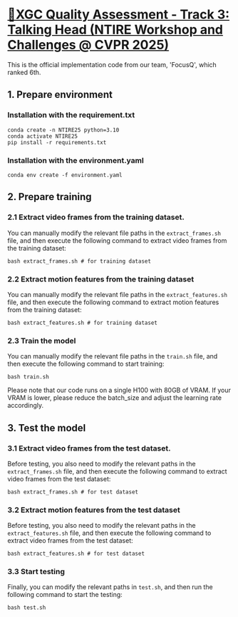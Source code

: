 # [🚀XGC Quality Assessment - Track 3: Talking Head (NTIRE Workshop and Challenges @ CVPR 2025)](https://github.com/zyj-2000/THQA-NTIRE)
This is the official implementation code from our team, 'FocusQ', which ranked 6th.
## 1. Prepare environment
### Installation with the requirement.txt
```
conda create -n NTIRE25 python=3.10
conda activate NTIRE25
pip install -r requirements.txt
```

### Installation with the environment.yaml
```
conda env create -f environment.yaml
```

## 2. Prepare training
### 2.1 Extract video frames from the training dataset.
You can manually modify the relevant file paths in the `extract_frames.sh` file, and then execute the following command to extract video frames from the training dataset:
```
bash extract_frames.sh # for training dataset
```

### 2.2 Extract motion features from the training dataset
You can manually modify the relevant file paths in the `extract_features.sh` file, and then execute the following command to extract motion features from the training dataset:
```
bash extract_features.sh # for training dataset
```

### 2.3 Train the model
You can manually modify the relevant file paths in the `train.sh` file, and then execute the following command to start training:
```
bash train.sh
```
Please note that our code runs on a single H100 with 80GB of VRAM. If your VRAM is lower, please reduce the batch_size and adjust the learning rate accordingly.

## 3. Test the model
### 3.1 Extract video frames from the test dataset.
Before testing, you also need to modify the relevant paths in the `extract_frames.sh` file, and then execute the following command to extract video frames from the test dataset:
```
bash extract_frames.sh # for test dataset
```

### 3.2 Extract motion features from the test dataset
Before testing, you also need to modify the relevant paths in the `extract_features.sh` file, and then execute the following command to extract video frames from the test dataset:
```
bash extract_features.sh # for test dataset
```

### 3.3 Start testing
Finally, you can modify the relevant paths in `test.sh`, and then run the following command to start the testing:
```
bash test.sh
```
